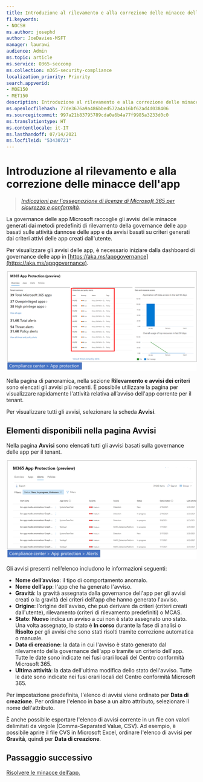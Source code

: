```yaml
---
title: Introduzione al rilevamento e alla correzione delle minacce dell'app
f1.keywords:
- NOCSH
ms.author: josephd
author: JoeDavies-MSFT
manager: laurawi
audience: Admin
ms.topic: article
ms.service: O365-seccomp
ms.collection: m365-security-compliance
localization_priority: Priority
search.appverid:
- MOE150
- MET150
description: Introduzione al rilevamento e alla correzione delle minacce dell'app.
ms.openlocfilehash: 77de3676a9a486bbed572a4a16bf62ad4d038406
ms.sourcegitcommit: 997a21b83795789cda0a6b4a77f9985a3233d0c0
ms.translationtype: HT
ms.contentlocale: it-IT
ms.lasthandoff: 07/14/2021
ms.locfileid: "53430721"
---
```

# <a name="get-started-with-app-threat-detection-and-remediation"></a>Introduzione al rilevamento e alla correzione delle minacce dell'app

>*[Indicazioni per l'assegnazione di licenze di Microsoft 365 per sicurezza e conformità](https://aka.ms/ComplianceSD).*

La governance delle app Microsoft raccoglie gli avvisi delle minacce generati dai metodi predefiniti di rilevamento della governance delle app basati sulle attività dannose delle app e da avvisi basati su criteri generati dai criteri attivi delle app creati dall'utente.

Per visualizzare gli avvisi delle app, è necessario iniziare dalla dashboard di governance delle app in [https://aka.ms/appgovernance](https://aka.ms/appgovernance).

![La pagina di panoramica della governance delle app nel Centro conformità Microsoft 365 con la sezione Rilevamento e avvisi dei criteri evidenziata](..\media\manage-app-protection-governance\mapg-cc-overview-alerts.png)

Nella pagina di panoramica, nella sezione **Rilevamento e avvisi dei criteri** sono elencati gli avvisi più recenti. È possibile utilizzare la pagina per visualizzare rapidamente l'attività relativa all’avviso dell'app corrente per il tenant.

Per visualizzare tutti gli avvisi, selezionare la scheda **Avvisi**.

## <a name="whats-available-on-the-alerts-page"></a>Elementi disponibili nella pagina Avvisi

Nella pagina **Avvisi** sono elencati tutti gli avvisi basati sulla governance delle app per il tenant.

![La pagina di riepilogo degli avvisi relativi alla governance delle app nel Centro conformità Microsoft 365](..\media\manage-app-protection-governance\mapg-cc-alerts.png)

Gli avvisi presenti nell’elenco includono le informazioni seguenti:

- **Nome dell’avviso**: il tipo di comportamento anomalo.
- **Nome dell’app**: l'app che ha generato l'avviso.
- **Gravità**: la gravità assegnata dalla governance dell'app per gli avvisi creati o la gravità dei criteri dell'app che hanno generato l'avviso.
- **Origine**: l’origine dell'avviso, che può derivare da criteri (criteri creati dall'utente), rilevamento (criteri di rilevamento predefiniti) o MCAS.
- **Stato**: **Nuovo** indica un avviso a cui non è stato assegnato uno stato. Una volta assegnato, lo stato è **In corso** durante la fase di analisi o **Risolto** per gli avvisi che sono stati risolti tramite correzione automatica o manuale.
- **Data di creazione**: la data in cui l'avviso è stato generato dal rilevamento della governance dell'app o tramite un criterio dell'app. Tutte le date sono indicate nei fusi orari locali del Centro conformità Microsoft 365.
- **Ultima attività**: la data dell'ultima modifica dello stato dell'avviso. Tutte le date sono indicate nei fusi orari locali del Centro conformità Microsoft 365.

Per impostazione predefinita, l'elenco di avvisi viene ordinato per **Data di creazione**. Per ordinare l'elenco in base a un altro attributo, selezionare il nome dell'attributo.

È anche possibile esportare l'elenco di avvisi corrente in un file con valori delimitati da virgole (Comma-Separated Value, CSV). Ad esempio, è possibile aprire il file CVS in Microsoft Excel, ordinare l'elenco di avvisi per **Gravità**, quindi per **Data di creazione**.

## <a name="next-step"></a>Passaggio successivo

[Risolvere le minacce dell’app.](app-governance-detect-remediate-detect-threats.md)
